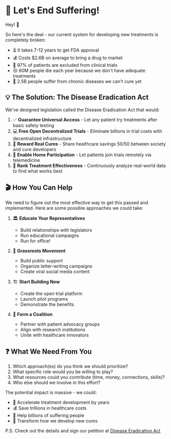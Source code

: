 # 🚀 Let's End Suffering!

Hey! 👋

So here's the deal - our current system for developing new treatments is completely broken:

- ⏳ It takes 7-12 years to get FDA approval
- 💰 Costs $2.6B on average to bring a drug to market
- 🚫 97% of patients are excluded from clinical trials
- 😢 60M people die each year because we don't have adequate treatments
- 🤒 2.5B people suffer from chronic diseases we can't cure yet

## 💡 The Solution: The Disease Eradication Act

We've designed legislation called the Disease Eradication Act that would:

1. ✅ **Guarantee Universal Access** - Let any patient try treatments after basic safety testing
2. 💻 **Free Open Decentralized Trials** - Eliminate billions in trial costs with decentralized infrastructure
3. 🎯 **Reward Real Cures** - Share healthcare savings 50/50 between society and cure developers
4. 📱 **Enable Home Participation** - Let patients join trials remotely via telemedicine
5. 🤖 **Rank Treatment Effectiveness** - Continuously analyze real-world data to find what works best

## 🎬 How You Can Help

We need to figure out the most effective way to get this passed and implemented. Here are some possible approaches we
could take:

1. 🏛️ **Educate Your Representatives**
    - Build relationships with legislators
    - Run educational campaigns
    - Run for office!

2. 🌱 **Grassroots Movement**
    - Build public support
    - Organize letter-writing campaigns
    - Create viral social media content

3. 🏗️ **Start Building Now**
    - Create the open trial platform
    - Launch pilot programs
    - Demonstrate the benefits

4. 🤝 **Form a Coalition**
    - Partner with patient advocacy groups
    - Align with research institutions
    - Unite with healthcare innovators

## ❓ What We Need From You

1. Which approach(es) do you think we should prioritize?
2. What specific role would you be willing to play?
3. What resources could you contribute (time, money, connections, skills)?
4. Who else should we involve in this effort?

The potential impact is massive - we could:

- 🏃 Accelerate treatment development by years
- 💰 Save trillions in healthcare costs
- 💝 Help billions of suffering people
- 🧬 Transform how we develop new cures

P.S. Check out the details and sign our petition at [Disease Eradication Act](https://wishonia.love/dfda/disease-eradication-act) 